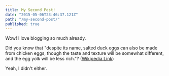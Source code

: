 ```yaml
---
title: My Second Post!
date: "2015-05-06T23:46:37.121Z"
path: "/my-second-post/"
published: true
---
```


Wow! I love blogging so much already.

Did you know that "despite its name, salted duck eggs can also be made from chicken eggs, though the taste and texture will be somewhat different, and the egg yolk will be less rich."? ([Wikipedia Link](http://en.wikipedia.org/wiki/Salted_duck_egg))

Yeah, I didn't either.
